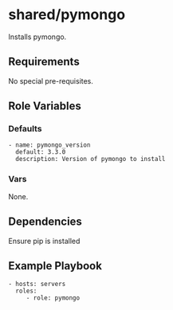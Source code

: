 # shared/pymongo #

Installs pymongo.

## Requirements ##

No special pre-requisites.

## Role Variables ##

### Defaults ###

    - name: pymongo_version 
      default: 3.3.0
      description: Version of pymongo to install

### Vars ###

None.

## Dependencies ##

Ensure pip is installed

## Example Playbook ##

    - hosts: servers
      roles:
         - role: pymongo
